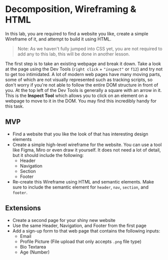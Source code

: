 # Decomposition, Wireframing & HTML

In this lab, you are required to find a website you like, create a simple Wireframe of it, and attempt to build it using HTML.

> Note: As we haven't fully jumped into CSS yet, you are not required to add any to this lab, this will be done in another lesson.

The first step is to take an existing webpage and break it down. Take a look at the page using the Dev Tools (`right click` + _`"inspect"`_ or `f12`) and try not to get too intimidated. A lot of modern web pages have many moving parts, some of which are not visually represented such as tracking scripts, so don't worry if you're not able to follow the entire DOM structure in front of you. At the top left of the Dev Tools is generally a square with an arrow in it. This is the **Inspect Tool** which allows you to click on an element on a webpage to move to it in the DOM. You may find this incredibly handy for this task.

## MVP

- Find a website that you like the look of that has interesting design elements
- Create a simple high-level wireframe for the website. You can use a tool like Figma, Miro or even draw it yourself. It does not need a lot of detail, but it should include the following:
  - Header
  - Navigation
  - Section
  - Footer
- Re-create this Wireframe using HTML and semantic elements. Make sure to include the semantic element for `header`, `nav`, `section`, and `footer`.

## Extensions

- Create a second page for your shiny new website
- Use the same Header, Navigation, and Footer from the first page
- Add a sign-up form to that web page that contains the following inputs:
  - Email
  - Profile Picture (File upload that only accepts `.png` file type)
  - Bio Textarea
  - Age (Number)